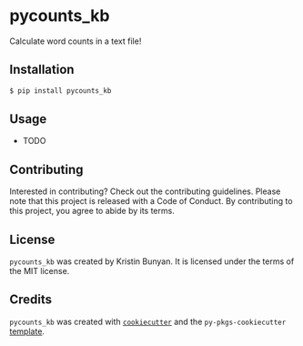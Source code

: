 # pycounts_kb

Calculate word counts in a text file!

## Installation

```bash
$ pip install pycounts_kb
```

## Usage

- TODO

## Contributing

Interested in contributing? Check out the contributing guidelines. Please note that this project is released with a Code of Conduct. By contributing to this project, you agree to abide by its terms.

## License

`pycounts_kb` was created by Kristin Bunyan. It is licensed under the terms of the MIT license.

## Credits

`pycounts_kb` was created with [`cookiecutter`](https://cookiecutter.readthedocs.io/en/latest/) and the `py-pkgs-cookiecutter` [template](https://github.com/py-pkgs/py-pkgs-cookiecutter).
